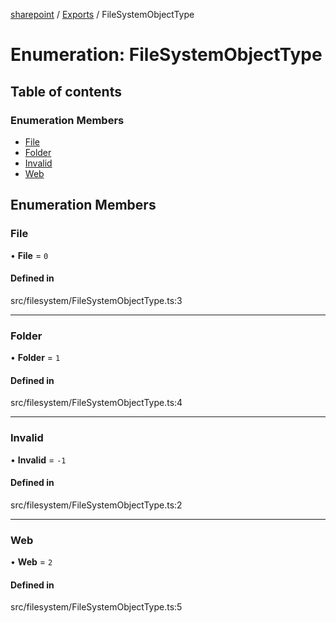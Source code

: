 [sharepoint](../README.md) / [Exports](../modules.md) / FileSystemObjectType

# Enumeration: FileSystemObjectType

## Table of contents

### Enumeration Members

- [File](FileSystemObjectType.md#file)
- [Folder](FileSystemObjectType.md#folder)
- [Invalid](FileSystemObjectType.md#invalid)
- [Web](FileSystemObjectType.md#web)

## Enumeration Members

### File

• **File** = ``0``

#### Defined in

src/filesystem/FileSystemObjectType.ts:3

___

### Folder

• **Folder** = ``1``

#### Defined in

src/filesystem/FileSystemObjectType.ts:4

___

### Invalid

• **Invalid** = ``-1``

#### Defined in

src/filesystem/FileSystemObjectType.ts:2

___

### Web

• **Web** = ``2``

#### Defined in

src/filesystem/FileSystemObjectType.ts:5
